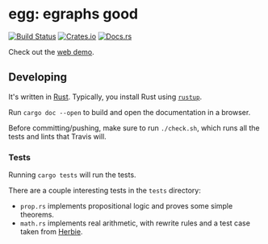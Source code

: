 # egg: egraphs good

[![Build Status](https://travis-ci.com/mwillsey/egg.svg?branch=master)](https://travis-ci.com/mwillsey/egg)
[![Crates.io](https://img.shields.io/crates/v/egg.svg)](https://crates.io/crates/egg)
[![Docs.rs](https://docs.rs/egg/badge.svg)](https://docs.rs/egg/)

Check out the [web demo](https://mwillsey.com/stuff/egg).

## Developing

It's written in [Rust](https://www.rust-lang.org/).
Typically, you install Rust using [`rustup`](https://www.rust-lang.org/tools/install).

Run `cargo doc --open` to build and open the documentation in a browser.

Before committing/pushing, make sure to run `./check.sh`, which runs
all the tests and lints that Travis will.

### Tests

Running `cargo tests` will run the tests.

There are a couple interesting tests in the `tests` directory:

- `prop.rs` implements propositional logic and proves some simple
  theorems.
- `math.rs` implements real arithmetic, with rewrite rules and a test
  case taken from [Herbie](https://github.com/uwplse/herbie).
